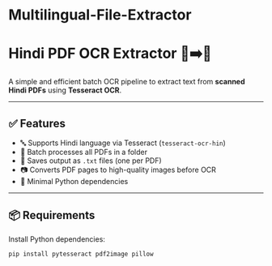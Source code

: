 # Multilingual-File-Extractor
# Hindi PDF OCR Extractor 📄➡️🧠

A simple and efficient batch OCR pipeline to extract text from **scanned Hindi PDFs** using **Tesseract OCR**.

---

## ✅ Features

- 🔤 Supports Hindi language via Tesseract (`tesseract-ocr-hin`)
- 📁 Batch processes all PDFs in a folder
- 📝 Saves output as `.txt` files (one per PDF)
- 📷 Converts PDF pages to high-quality images before OCR
- 🐍 Minimal Python dependencies

---

## 📦 Requirements

Install Python dependencies:

```bash
pip install pytesseract pdf2image pillow

